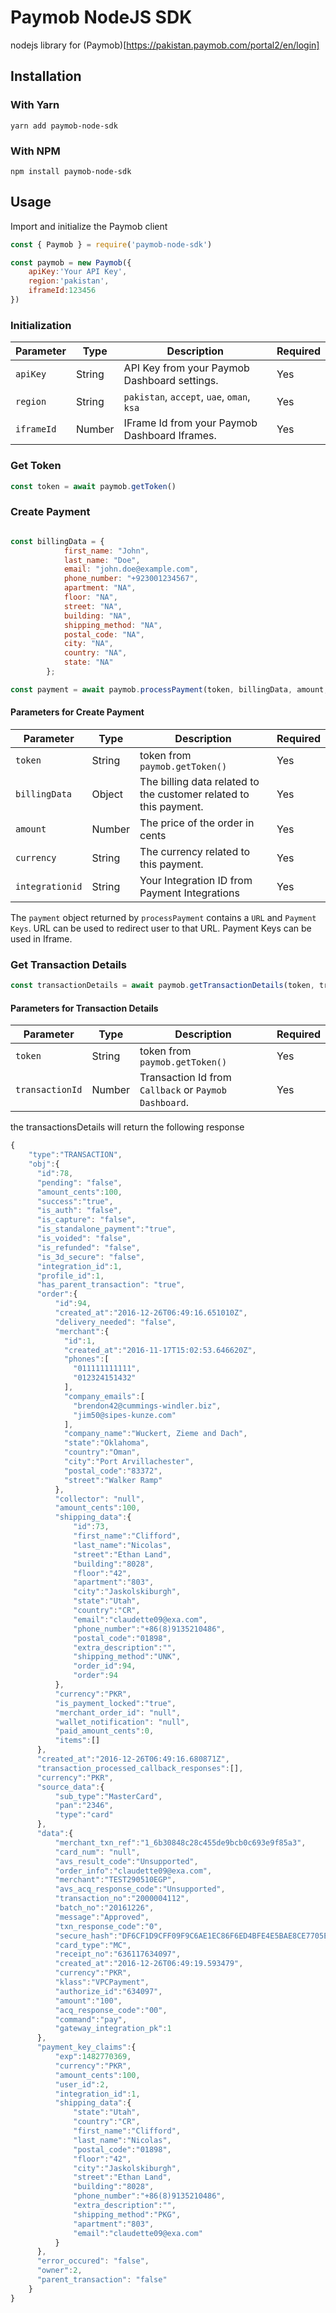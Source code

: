 # Paymob NodeJS SDK
nodejs library for (Paymob)[https://pakistan.paymob.com/portal2/en/login]

## Installation

### With Yarn

```
yarn add paymob-node-sdk
```

### With NPM

```
npm install paymob-node-sdk
```

## Usage

Import and initialize the Paymob client

```javascript
const { Paymob } = require('paymob-node-sdk')

const paymob = new Paymob({
    apiKey:'Your API Key',
    region:'pakistan',
    iframeId:123456
})
```
### Initialization

| Parameter |  Type  |               Description                     | Required |
| --------- | ------ | --------------------------------------------- | -------- |
| `apiKey`  | String | API Key from your Paymob Dashboard settings.  |    Yes   |
| `region`  | String | `pakistan`, `accept`, `uae`, `oman`, `ksa`    |    Yes   |
| `iframeId`| Number | IFrame Id from your Paymob Dashboard Iframes. |    Yes   |

### Get Token

```javascript
const token = await paymob.getToken()
```

### Create Payment

```javascript

const billingData = {
            first_name: "John",
            last_name: "Doe",
            email: "john.doe@example.com",
            phone_number: "+923001234567",
            apartment: "NA", 
            floor: "NA", 
            street: "NA", 
            building: "NA", 
            shipping_method: "NA", 
            postal_code: "NA", 
            city: "NA", 
            country: "NA", 
            state: "NA"
        };

const payment = await paymob.processPayment(token, billingData, amount,currency, integrationid);
```
#### Parameters for Create Payment

|    Parameter   |  Type  |                              Description                          | Required |
| -------------- | ------ | ----------------------------------------------------------------- | -------- |
| `token`        | String | token from `paymob.getToken()`                                    |    Yes   |
| `billingData`  | Object | The billing data related to the customer related to this payment. |    Yes   |
| `amount`       | Number | The price of the order in cents                                   |    Yes   |
| `currency`     | String | The currency related to this payment.                             |    Yes   |
| `integrationid`| String | Your Integration ID from Payment Integrations                     |    Yes   |

The `payment` object returned by `processPayment` contains a `URL` and `Payment Keys`. URL can be used to redirect user to that URL. Payment Keys can be used in Iframe.

### Get Transaction Details

```javascript
const transactionDetails = await paymob.getTransactionDetails(token, transactionId)

```

#### Parameters for Transaction Details

|    Parameter     |  Type  |                          Description                  | Required |
| ---------------- | ------ | ----------------------------------------------------- | -------- |
| `token`          | String | token from `paymob.getToken()`                        |    Yes   |
| `transactionId`  | Number | Transaction Id from `Callback` or `Paymob Dashboard`. |    Yes   |

the transactionsDetails will return the following response
```javascript
{
    "type":"TRANSACTION",
    "obj":{
      "id":78,
      "pending": "false",
      "amount_cents":100,
      "success":"true",
      "is_auth": "false",
      "is_capture": "false",
      "is_standalone_payment":"true",
      "is_voided": "false",
      "is_refunded": "false",
      "is_3d_secure": "false",
      "integration_id":1,
      "profile_id":1,
      "has_parent_transaction": "true",
      "order":{
          "id":94,
          "created_at":"2016-12-26T06:49:16.651010Z",
          "delivery_needed": "false",
          "merchant":{
            "id":1,
            "created_at":"2016-11-17T15:02:53.646620Z",
            "phones":[
              "011111111111",
              "012324151432"
            ],
            "company_emails":[
              "brendon42@cummings-windler.biz",
              "jim50@sipes-kunze.com"
            ],
            "company_name":"Wuckert, Zieme and Dach",
            "state":"Oklahoma",
            "country":"Oman",
            "city":"Port Arvillachester",
            "postal_code":"83372",
            "street":"Walker Ramp"
          },
          "collector": "null",
          "amount_cents":100,
          "shipping_data":{
              "id":73,
              "first_name":"Clifford",
              "last_name":"Nicolas",
              "street":"Ethan Land",
              "building":"8028",
              "floor":"42",
              "apartment":"803",
              "city":"Jaskolskiburgh",
              "state":"Utah",
              "country":"CR",
              "email":"claudette09@exa.com",
              "phone_number":"+86(8)9135210486",
              "postal_code":"01898",
              "extra_description":"",
              "shipping_method":"UNK",
              "order_id":94,
              "order":94
          },
          "currency":"PKR",
          "is_payment_locked":"true",
          "merchant_order_id": "null",
          "wallet_notification": "null",
          "paid_amount_cents":0,
          "items":[]
      },
      "created_at":"2016-12-26T06:49:16.680871Z",
      "transaction_processed_callback_responses":[],
      "currency":"PKR",
      "source_data":{
          "sub_type":"MasterCard",
          "pan":"2346",
          "type":"card"
      },
      "data":{
          "merchant_txn_ref":"1_6b30848c28c455de9bcb0c693e9f85a3",
          "card_num": "null",
          "avs_result_code":"Unsupported",
          "order_info":"claudette09@exa.com",
          "merchant":"TEST290510EGP",
          "avs_acq_response_code":"Unsupported",
          "transaction_no":"2000004112",
          "batch_no":"20161226",
          "message":"Approved",
          "txn_response_code":"0",
          "secure_hash":"DF6CF1D9CFF09F9C6AE1EC86F6ED4BFE4E5BAE8CE7705ED05E61A264839FEA7A",
          "card_type":"MC",
          "receipt_no":"636117634097",
          "created_at":"2016-12-26T06:49:19.593479",
          "currency":"PKR",
          "klass":"VPCPayment",
          "authorize_id":"634097",
          "amount":"100",
          "acq_response_code":"00",
          "command":"pay",
          "gateway_integration_pk":1
      },
      "payment_key_claims":{
          "exp":1482770369,
          "currency":"PKR",
          "amount_cents":100,
          "user_id":2,
          "integration_id":1,
          "shipping_data":{
              "state":"Utah",
              "country":"CR",
              "first_name":"Clifford",
              "last_name":"Nicolas",
              "postal_code":"01898",
              "floor":"42",
              "city":"Jaskolskiburgh",
              "street":"Ethan Land",
              "building":"8028",
              "phone_number":"+86(8)9135210486",
              "extra_description":"",
              "shipping_method":"PKG",
              "apartment":"803",
              "email":"claudette09@exa.com"
          }
      },
      "error_occured": "false",
      "owner":2,
      "parent_transaction": "false"
    }
}
```

